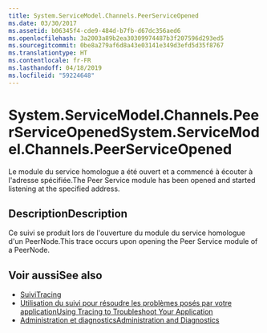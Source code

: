 ```yaml
---
title: System.ServiceModel.Channels.PeerServiceOpened
ms.date: 03/30/2017
ms.assetid: b06345f4-cde9-484d-b7fb-d67dc356aed6
ms.openlocfilehash: 3a2003a89b2ea30309974487b3f207596d293ed5
ms.sourcegitcommit: 0be8a279af6d8a43e03141e349d3efd5d35f8767
ms.translationtype: HT
ms.contentlocale: fr-FR
ms.lasthandoff: 04/18/2019
ms.locfileid: "59224648"
---
```

# <a name="systemservicemodelchannelspeerserviceopened"></a><span data-ttu-id="d5332-102">System.ServiceModel.Channels.PeerServiceOpened</span><span class="sxs-lookup"><span data-stu-id="d5332-102">System.ServiceModel.Channels.PeerServiceOpened</span></span>
<span data-ttu-id="d5332-103">Le module du service homologue a été ouvert et a commencé à écouter à l'adresse spécifiée.</span><span class="sxs-lookup"><span data-stu-id="d5332-103">The Peer Service module has been opened and started listening at the specified address.</span></span>  
  
## <a name="description"></a><span data-ttu-id="d5332-104">Description</span><span class="sxs-lookup"><span data-stu-id="d5332-104">Description</span></span>  
 <span data-ttu-id="d5332-105">Ce suivi se produit lors de l'ouverture du module du service homologue d'un PeerNode.</span><span class="sxs-lookup"><span data-stu-id="d5332-105">This trace occurs upon opening the Peer Service module of a PeerNode.</span></span>  
  
## <a name="see-also"></a><span data-ttu-id="d5332-106">Voir aussi</span><span class="sxs-lookup"><span data-stu-id="d5332-106">See also</span></span>

- [<span data-ttu-id="d5332-107">Suivi</span><span class="sxs-lookup"><span data-stu-id="d5332-107">Tracing</span></span>](../../../../../docs/framework/wcf/diagnostics/tracing/index.md)
- [<span data-ttu-id="d5332-108">Utilisation du suivi pour résoudre les problèmes posés par votre application</span><span class="sxs-lookup"><span data-stu-id="d5332-108">Using Tracing to Troubleshoot Your Application</span></span>](../../../../../docs/framework/wcf/diagnostics/tracing/using-tracing-to-troubleshoot-your-application.md)
- [<span data-ttu-id="d5332-109">Administration et diagnostics</span><span class="sxs-lookup"><span data-stu-id="d5332-109">Administration and Diagnostics</span></span>](../../../../../docs/framework/wcf/diagnostics/index.md)

